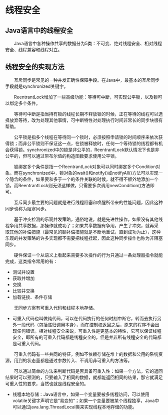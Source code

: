 # 线程安全
## Java语言中的线程安全
&emsp;&emsp;Java语言中各种操作共享的数据分为5类：不可变、绝对线程安全、相对线程安全、线程兼容和线程对立。

## 线程安全的实现方法
&emsp;&emsp;互斥同步是常见的一种并发正确性保障手段。在Java中，最基本的互斥同步手段就是synchronized关键字。

&emsp;&emsp;ReentrantLock增加了一些高级功能：等待可中断，可实现公平锁，以及锁可以绑定多个条件。

&emsp;&emsp;等待可中断是指当持有锁的线程长期不释放锁的时候，正在等待的线程可以选择放弃等待，改为处理其他事情，可中断特性对处理执行时间非常长的同步块很有帮助。

&emsp;&emsp;公平锁是指多个线程在等待同一个锁时，必须按照申请锁的时间顺序来依次获得锁；而非公平锁则不保证这一点，在锁被释放时，任何一个等待锁的线程都有机会获得锁。synchronized中的锁是非公平的，ReentrantLock默认情况下也是非公平的，但可以通过带布尔值的构造函数要求使用公平锁。

&emsp;&emsp;锁绑定多个条件是指一个ReentrantLock对象可以同时绑定多个Condition对象。而在synchronized中，锁对象的wait()和notify()或notifyAll()方法可以实现一个隐含的条件，如果要和多于一个的条件关联的时候，就不得不额外地添加一个锁，而ReentrantLock则无须这样做，只需要多次调用newCondition()方法即可。

&emsp;&emsp;互斥同步最主要的问题就是进行线程阻塞和唤醒所带来的性能问题，因此这种同步也称为阻塞同步。

&emsp;&emsp;基于冲突检测的乐观并发策略，通俗地说，就是先进性操作，如果没有其他线程争用共享数据，那操作就成功了；如果共享数据有争用，产生了冲突，就再采
取其他的补偿措施（最常见的额补偿措施就是不断地重试，直到成功为止），这种乐观的并发策略的许多实现都不需要把线程挂起，因此这种同步操作也称为非阻塞同步。

&emsp;&emsp;硬件保证一个从语义上看起来需要多次操作的行为只通过一条处理器指令就能完成，这类指令常用的有：
- 测试并设置
- 获取并增加
- 交换
- 比较并交换
- 加载链接、条件存储

&emsp;&emsp;无同步方案有可重入代码和线程本地存储。
- 可重入代码也叫做纯代码，可以在代码执行的任何时刻中断它，转而去执行另外一段代码（包括递归调用本身），而在控制权返回之后，原来的程序不会出现任何错误。相对线程安全来说，可重入性是更基本的特性，它可以保证线程安全，即所有的可重入代码都是线程安全的，但是并非所有线程安全的代码都是可重入代码。

&emsp;&emsp;可重入代码有一些共同的特征，例如不依赖存储在堆上的数据和公用的系统资源，用到的状态量都是通过参数传入、不调用非可重入的方法等。

&emsp;&emsp;可以通过简单的方法来判断代码是否具备可重入性：如果一个方法，它的返回结果时可以预测的，只要输入了相同的数据，就都能返回相同的结果，那它就满足可重入性的要求，当然也就是线程安全的。

- 线程本地存储：Java语言中，如果一个变量要被多线程访问，可以使用volatile关键字声明它是”易变的“；如果一个变量要被某个线程独享，Java中可以通过java.lang.ThreadLocal类来实现线程本地存储的功能。



